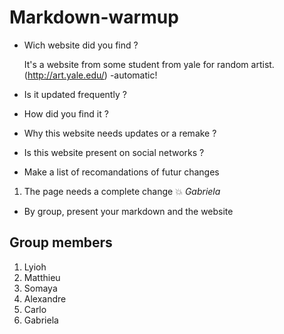 
# Markdown-warmup

* Wich website did you find ?

  It's a website from some student from yale for random artist.(http://art.yale.edu/) -automatic!


* Is it updated frequently ?

* How did you find it ?

* Why this website needs updates or a remake ?

* Is this website present on social networks ?

* Make a list of recomandations of futur changes

 1. The page needs a complete change :boom: *Gabriela*

* By group, present your markdown and the website


## Group members

1. Lyioh
2. Matthieu
3. Somaya
4. Alexandre
5. Carlo
6. Gabriela




